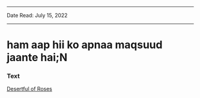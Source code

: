 ***
Date Read: July 15, 2022
***

# ham aap hii ko apnaa maqsuud jaante hai;N

### Text
[Desertful of Roses](http://www.columbia.edu/itc/mealac/pritchett/00garden/03c/0307/index_0307.html)


